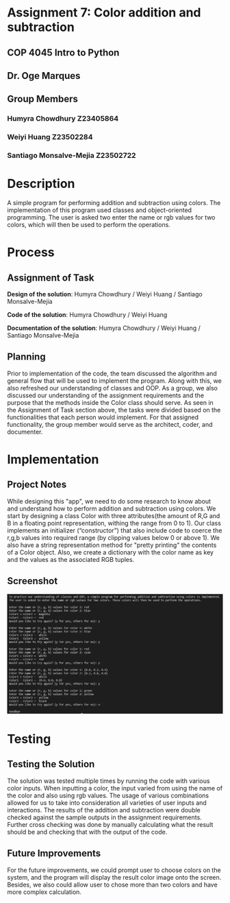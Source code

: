 # Assignment 7: Color addition and subtraction
## COP 4045 Intro to Python
## Dr. Oge Marques
## Group Members
### Humyra Chowdhury Z23405864
### Weiyi Huang Z23502284
### Santiago Monsalve-Mejia Z23502722



# Description
A simple program for performing addition and subtraction using colors. The implementation of this program used classes and object-oriented programming. The user is asked two enter the name or rgb values for two colors, which will then be used to perform the operations.



# Process
## Assignment of Task
**Design of the solution**: Humyra Chowdhury / Weiyi Huang / Santiago Monsalve-Mejia

**Code of the solution**: Humyra Chowdhury / Weiyi Huang

**Documentation of the solution**: Humyra Chowdhury / Weiyi Huang / Santiago Monsalve-Mejia

## Planning
Prior to implementation of the code, the team discussed the algorithm and general flow that will be used to implement the program. Along with this, we also refreshed our understanding of classes and OOP. As a group, we also discussed our understanding of the assignment requirements and the purpose that the methods inside the Color class should serve. As seen in the Assignment of Task section above, the tasks were divided based on the functionalities that each person would implement. For that assigned functionality, the group member would serve as the architect, coder, and documenter. 



# Implementation 
## Project Notes
While designing this "app", we need to do some research to know about and understand how to perform addition and subtraction using colors. We start by designing a class Color with three attributes(the amount of R,G and B in a floating point representation, withing the range from 0 to 1). Our class implements an initializer (“constructor”) that also include code to coerce the r,g,b values into required range (by clipping values below 0 or above 1). We also have a string representation method for "pretty printing" the contents of a Color object. Also, we create a dictionary with the color name as key and the values as the associated RGB tuples.

## Screenshot
![a7 screenshot](/a7screenshot.png)



# Testing
## Testing the Solution
The solution was tested multiple times by running the code with various color inputs. When inputting a color, the input varied from using the name of the color and also using rgb values. The usage of various combinations allowed for us to take into consideration all varieties of user inputs and interactions. The results of the addition and subtraction were double checked against the sample outputs in the assignment requirements. Further cross checking was done by manually calculating what the result should be and checking that with the output of the code. 

## Future Improvements
For the future improvements, we could prompt user to choose colors on the system, and the program will display the result color image onto the screen. Besides, we also could allow user to chose more than two colors and have more complex calculation.

